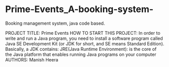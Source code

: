 # Prime-Events_A-booking-system-
Booking management system, java code based. 

PROJECT TITLE: Prime Events
HOW TO START THIS PROJECT: In order to write and run a Java program, you need to install a software program called Java SE Development Kit (or JDK for short, and SE means Standard Edition). Basically, a JDK contains: JRE(Java Runtime Environment): is the core of the Java platform that enables running Java programs on your computer
AUTHORS: Manish Heera
